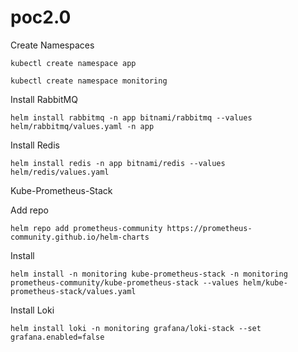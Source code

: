 # poc2.0
Create Namespaces
```
kubectl create namespace app
```

```
kubectl create namespace monitoring
```

Install RabbitMQ
```
helm install rabbitmq -n app bitnami/rabbitmq --values helm/rabbitmq/values.yaml -n app
```

Install Redis
```
helm install redis -n app bitnami/redis --values helm/redis/values.yaml
```

Kube-Prometheus-Stack

Add repo
```
helm repo add prometheus-community https://prometheus-community.github.io/helm-charts
```
Install
```
helm install -n monitoring kube-prometheus-stack -n monitoring prometheus-community/kube-prometheus-stack --values helm/kube-prometheus-stack/values.yaml
```

Install Loki
```
helm install loki -n monitoring grafana/loki-stack --set grafana.enabled=false
```
